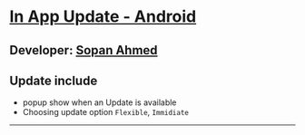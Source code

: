 # [ In App Update - Android][published url]
## Developer: [Sopan Ahmed][instructor url]

Update include
--------------

 * popup show when an Update is available
 * Choosing update option `Flexible`,  `Immidiate`

---------------------------------------------------

[published url]: https://github.com/gitproject09/inAppUpdateAndroid
[instructor url]: https://github.com/gitproject09
